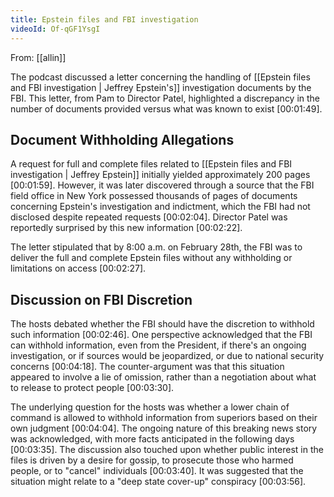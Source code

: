 ```yaml
---
title: Epstein files and FBI investigation
videoId: Of-qGF1YsgI
---
```


From: [[allin]] <br/> 

The podcast discussed a letter concerning the handling of [[Epstein files and FBI investigation | Jeffrey Epstein's]] investigation documents by the FBI. This letter, from Pam to Director Patel, highlighted a discrepancy in the number of documents provided versus what was known to exist <a class="yt-timestamp" data-t="00:01:49">[00:01:49]</a>.

## Document Withholding Allegations

A request for full and complete files related to [[Epstein files and FBI investigation | Jeffrey Epstein]] initially yielded approximately 200 pages <a class="yt-timestamp" data-t="00:01:59">[00:01:59]</a>. However, it was later discovered through a source that the FBI field office in New York possessed thousands of pages of documents concerning Epstein's investigation and indictment, which the FBI had not disclosed despite repeated requests <a class="yt-timestamp" data-t="00:02:04">[00:02:04]</a>. Director Patel was reportedly surprised by this new information <a class="yt-timestamp" data-t="00:02:22">[00:02:22]</a>.

The letter stipulated that by 8:00 a.m. on February 28th, the FBI was to deliver the full and complete Epstein files without any withholding or limitations on access <a class="yt-timestamp" data-t="00:02:27">[00:02:27]</a>.

## Discussion on FBI Discretion

The hosts debated whether the FBI should have the discretion to withhold such information <a class="yt-timestamp" data-t="00:02:46">[00:02:46]</a>. One perspective acknowledged that the FBI can withhold information, even from the President, if there's an ongoing investigation, or if sources would be jeopardized, or due to national security concerns <a class="yt-timestamp" data-t="00:04:18">[00:04:18]</a>. The counter-argument was that this situation appeared to involve a lie of omission, rather than a negotiation about what to release to protect people <a class="yt-timestamp" data-t="00:03:30">[00:03:30]</a>.

The underlying question for the hosts was whether a lower chain of command is allowed to withhold information from superiors based on their own judgment <a class="yt-timestamp" data-t="00:04:04">[00:04:04]</a>. The ongoing nature of this breaking news story was acknowledged, with more facts anticipated in the following days <a class="yt-timestamp" data-t="00:03:35">[00:03:35]</a>. The discussion also touched upon whether public interest in the files is driven by a desire for gossip, to prosecute those who harmed people, or to "cancel" individuals <a class="yt-timestamp" data-t="00:03:40">[00:03:40]</a>. It was suggested that the situation might relate to a "deep state cover-up" conspiracy <a class="yt-timestamp" data-t="00:03:56">[00:03:56]</a>.